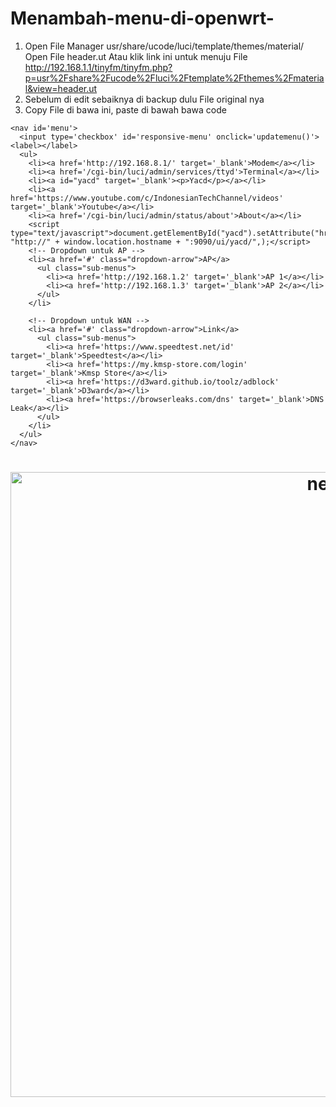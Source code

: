 # Menambah-menu-di-openwrt-
1. Open File Manager usr/share/ucode/luci/template/themes/material/ Open File header.ut
 Atau klik link ini untuk menuju File http://192.168.1.1/tinyfm/tinyfm.php?p=usr%2Fshare%2Fucode%2Fluci%2Ftemplate%2Fthemes%2Fmaterial&view=header.ut
2. Sebelum di edit sebaiknya di backup dulu File original nya
3. Copy File di bawa ini, paste di bawah bawa code </script>
```
<nav id='menu'>
  <input type='checkbox' id='responsive-menu' onclick='updatemenu()'><label></label>
  <ul>
    <li><a href='http://192.168.8.1/' target='_blank'>Modem</a></li>    
    <li><a href='/cgi-bin/luci/admin/services/ttyd'>Terminal</a></li>
	<li><a id="yacd" target='_blank'><p>Yacd</p></a></li>
	<li><a href='https://www.youtube.com/c/IndonesianTechChannel/videos' target='_blank'>Youtube</a></li>
	<li><a href='/cgi-bin/luci/admin/status/about'>About</a></li>
	<script type="text/javascript">document.getElementById("yacd").setAttribute("href", "http://" + window.location.hostname + ":9090/ui/yacd/",);</script>
    <!-- Dropdown untuk AP -->
    <li><a href='#' class="dropdown-arrow">AP</a>
      <ul class="sub-menus">
        <li><a href='http://192.168.1.2' target='_blank'>AP 1</a></li>
        <li><a href='http://192.168.1.3' target='_blank'>AP 2</a></li>
      </ul>
    </li>

    <!-- Dropdown untuk WAN -->
    <li><a href='#' class="dropdown-arrow">Link</a>
      <ul class="sub-menus">
        <li><a href='https://www.speedtest.net/id' target='_blank'>Speedtest</a></li>
        <li><a href='https://my.kmsp-store.com/login' target='_blank'>Kmsp Store</a></li>
        <li><a href='https://d3ward.github.io/toolz/adblock' target='_blank'>D3ward</a></li>
        <li><a href='https://browserleaks.com/dns' target='_blank'>DNS Leak</a></li>
      </ul>
    </li>
  </ul>
</nav>
```
<h1 align="center">
  <img src="[https://raw.githubusercontent.com/nosignals/neko/main/img/neko.png](https://raw.githubusercontent.com/Erwinsuranto/Menambah-menu-di-openwrt-/main/IMG-20240914-WA0015.jpg)" alt="neko" width="1000">
</h1>

